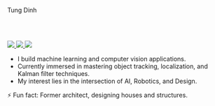 <p align="center">

Tung Dinh

<br/><br/>

<a href="https://www.linkedin.com/in/tung-dinh/">
    <img src="https://img.shields.io/badge/-Linkedin-blue?style=flat-square&logo=linkedin">
</a>
<a href="mailto:tsdinh442@gmail.com">
    <img src="https://img.shields.io/badge/-Email-red?style=flat-square&logo=gmail&logoColor=white">
</a>
<a href="https://youtube.com/@TungDinh_CV?si=jZZwTFCE6Qc83rMG">
    <img src="https://img.shields.io/badge/YouTube-red?style=for-the-badge&logo=youtube&logoColor=white">
</a>
</p>

* I build machine learning and computer vision applications.
* Currently immersed in mastering object tracking, localization, and Kalman filter techniques.
* My interest lies in the intersection of AI, Robotics, and Design. 

⚡ Fun fact: Former architect, designing houses and structures. 
